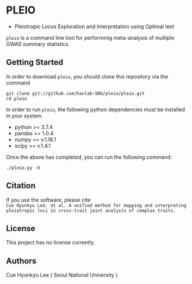 # PLEIO 
- Pleiotropic Locus Exploration and Interpretation using Optimal test

`pleio` is a command line tool for performinig meta-analysis of multiple GWAS summary statistics. 

## Getting Started

In order to download `pleio`, you should clone this repository via the command
```
git clone git://github.com/hanlab-SNU/pleio/pleio.git
cd pleio
```

In order to run `pleio`, the following python dependencies must be installed in your system.

- python >= 3.7.4
- pandas >= 1.0.4
- numpy >= v.1.18.1
- scipy >= v.1.4.1

Once the above has completed, you can run the following command:

```
./pleio.py -h
```

## Citation

If you use the software, please cite  
`Cue Hyunkyu Lee. et al. A unified method for mapping and interpreting pleiotropic loci in cross-trait joint analysis of complex traits.`

## License 

This project has no license currently.

## Authors

Cue Hyunkyu Lee ( Seoul National University )
